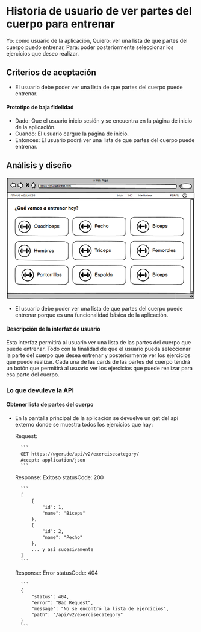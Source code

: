 # Historia de usuario de ver partes del cuerpo para entrenar

Yo: como usuario de la aplicación,
Quiero: ver una lista de que partes del cuerpo puedo entrenar,
Para: poder posteriormente seleccionar los ejercicios que deseo realizar.

## Criterios de aceptación

- El usuario debe poder ver una lista de que partes del cuerpo puede entrenar.

#### Prototipo de baja fidelidad

- Dado: Que el usuario inicio sesión y se encuentra en la página de inicio de la aplicación.
- Cuando: El usuario cargue la página de inicio.
- Entonces: El usuario podrá ver una lista de que partes del cuerpo puede entrenar.

## Análisis y diseño

<img src="../assets/historia20.png" alt="Historia de usuario de ver partes del cuerpo para entrenar" width="500px" ><br/>

- El usuario debe poder ver una lista de que partes del cuerpo puede entrenar porque es una funcionalidad básica de la aplicación.

#### Descripción de la interfaz de usuario

Esta interfaz permitirá al usuario ver una lista de las partes del cuerpo que puede entrenar. Todo con la finalidad de que el usuario pueda seleccionar la parte del cuerpo que desea entrenar y posteriormente ver los ejercicios que puede realizar. Cada una de las cards de las partes del cuerpo tendrá un botón que permitirá al usuario ver los ejercicios que puede realizar para esa parte del cuerpo.

### Lo que devuleve la API

#### Obtener lista de partes del cuerpo

- En la pantalla principal de la aplicación se devuelve un get del api externo donde se muestra todos los ejercicios que hay:

    Request:

        ```
        GET https://wger.de/api/v2/exercisecategory/
        Accept: application/json
        ```

    Response: Exitoso statusCode: 200
    
        ```
        [
            {
                "id": 1,
                "name": "Biceps"
            },
            {
                "id": 2,
                "name": "Pecho"
            },
            ... y así sucesivamente
        ]
        ```
    
    Response: Error statusCode: 404
    
        ```
        {
            "status": 404,
            "error": "Bad Request",
            "message": "No se encontró la lista de ejercicios",
            "path": "/api/v2/exercisecategory"
        }
        ```